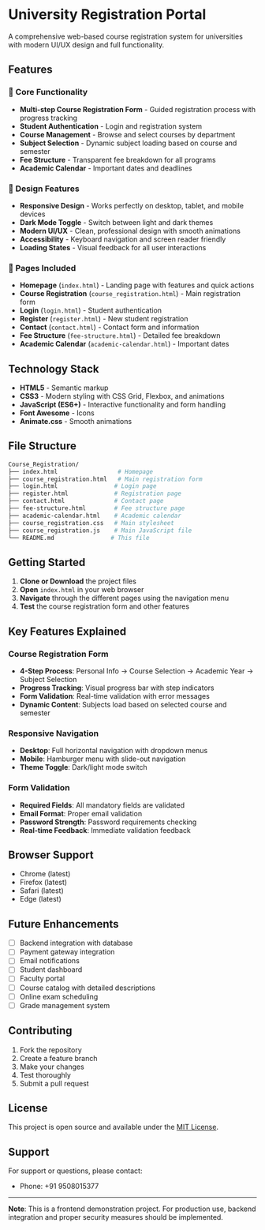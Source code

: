 # University Registration Portal

A comprehensive web-based course registration system for universities with modern UI/UX design and full functionality.

## Features

### 🎯 Core Functionality

- **Multi-step Course Registration Form** - Guided registration process with progress tracking
- **Student Authentication** - Login and registration system
- **Course Management** - Browse and select courses by department
- **Subject Selection** - Dynamic subject loading based on course and semester
- **Fee Structure** - Transparent fee breakdown for all programs
- **Academic Calendar** - Important dates and deadlines

### 🎨 Design Features

- **Responsive Design** - Works perfectly on desktop, tablet, and mobile devices
- **Dark Mode Toggle** - Switch between light and dark themes
- **Modern UI/UX** - Clean, professional design with smooth animations
- **Accessibility** - Keyboard navigation and screen reader friendly
- **Loading States** - Visual feedback for all user interactions

### 📱 Pages Included

- **Homepage** (`index.html`) - Landing page with features and quick actions
- **Course Registration** (`course_registration.html`) - Main registration form
- **Login** (`login.html`) - Student authentication
- **Register** (`register.html`) - New student registration
- **Contact** (`contact.html`) - Contact form and information
- **Fee Structure** (`fee-structure.html`) - Detailed fee breakdown
- **Academic Calendar** (`academic-calendar.html`) - Important dates

## Technology Stack

- **HTML5** - Semantic markup
- **CSS3** - Modern styling with CSS Grid, Flexbox, and animations
- **JavaScript (ES6+)** - Interactive functionality and form handling
- **Font Awesome** - Icons
- **Animate.css** - Smooth animations

## File Structure

```bash
Course_Registration/
├── index.html                 # Homepage
├── course_registration.html   # Main registration form
├── login.html                # Login page
├── register.html             # Registration page
├── contact.html              # Contact page
├── fee-structure.html        # Fee structure page
├── academic-calendar.html    # Academic calendar
├── course_registration.css   # Main stylesheet
├── course_registration.js    # Main JavaScript file
└── README.md                # This file
```

## Getting Started

1. **Clone or Download** the project files
2. **Open** `index.html` in your web browser
3. **Navigate** through the different pages using the navigation menu
4. **Test** the course registration form and other features

## Key Features Explained

### Course Registration Form

- **4-Step Process**: Personal Info → Course Selection → Academic Year → Subject Selection
- **Progress Tracking**: Visual progress bar with step indicators
- **Form Validation**: Real-time validation with error messages
- **Dynamic Content**: Subjects load based on selected course and semester

### Responsive Navigation

- **Desktop**: Full horizontal navigation with dropdown menus
- **Mobile**: Hamburger menu with slide-out navigation
- **Theme Toggle**: Dark/light mode switch

### Form Validation

- **Required Fields**: All mandatory fields are validated
- **Email Format**: Proper email validation
- **Password Strength**: Password requirements checking
- **Real-time Feedback**: Immediate validation feedback

## Browser Support

- Chrome (latest)
- Firefox (latest)
- Safari (latest)
- Edge (latest)

## Future Enhancements

- [ ] Backend integration with database
- [ ] Payment gateway integration
- [ ] Email notifications
- [ ] Student dashboard
- [ ] Faculty portal
- [ ] Course catalog with detailed descriptions
- [ ] Online exam scheduling
- [ ] Grade management system

## Contributing

1. Fork the repository
2. Create a feature branch
3. Make your changes
4. Test thoroughly
5. Submit a pull request

## License

This project is open source and available under the [MIT License](LICENSE).

## Support

For support or questions, please contact:

- Phone: +91 9508015377

---

**Note**: This is a frontend demonstration project. For production use, backend integration and proper security measures should be implemented.
